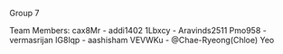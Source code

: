 Group 7 


Team Members:
cax8Mr - addi1402
1Lbxcy - Aravinds2511
Pmo958 - vermasrijan
IG8lqp - aashisham
VEVWKu - @Chae-Ryeong(Chloe) Yeo
